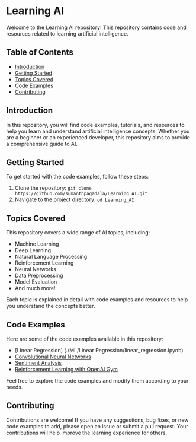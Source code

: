 # Learning AI

Welcome to the Learning AI repository! This repository contains code and resources related to learning artificial intelligence.

## Table of Contents

- [Introduction](#introduction)
- [Getting Started](#getting-started)
- [Topics Covered](#topics-covered)
- [Code Examples](#code-examples)
- [Contributing](#contributing)

## Introduction

In this repository, you will find code examples, tutorials, and resources to help you learn and understand artificial intelligence concepts. Whether you are a beginner or an experienced developer, this repository aims to provide a comprehensive guide to AI.

## Getting Started

To get started with the code examples, follow these steps:

1. Clone the repository: `git clone https://github.com/sumanthpagadala/Learning_AI.git`
2. Navigate to the project directory: `cd Learning_AI`


## Topics Covered

This repository covers a wide range of AI topics, including:

- Machine Learning
- Deep Learning
- Natural Language Processing
- Reinforcement Learning
- Neural Networks
- Data Preprocessing
- Model Evaluation
- And much more!

Each topic is explained in detail with code examples and resources to help you understand the concepts better.

## Code Examples

Here are some of the code examples available in this repository:

- [Linear Regression] (./ML/Linear Regression/linear_regression.ipynb)
- [Convolutional Neural Networks](./code/cnn.py)
- [Sentiment Analysis](./code/sentiment_analysis.ipynb)
- [Reinforcement Learning with OpenAI Gym](./code/reinforcement_learning.py)

Feel free to explore the code examples and modify them according to your needs.

## Contributing

Contributions are welcome! If you have any suggestions, bug fixes, or new code examples to add, please open an issue or submit a pull request. Your contributions will help improve the learning experience for others.
